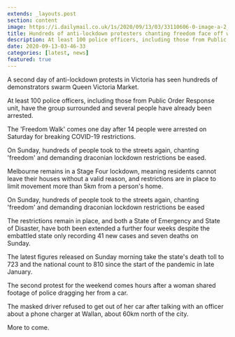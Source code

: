 ```yaml
---
extends: _layouts.post
section: content
image: https://i.dailymail.co.uk/1s/2020/09/13/03/33110606-0-image-a-2_1599964766788.jpg 
title: Hundreds of anti-lockdown protesters chanting freedom face off with police in Victoria 
description: At least 100 police officers, including those from Public Order Response unit, have the group surrounded and several people have already been arrested. 
date: 2020-09-13-03-46-33 
categories: [latest, news] 
featured: true 
--- 
```

A second day of anti-lockdown protests in Victoria has seen hundreds of demonstrators swarm Queen Victoria Market.

At least 100 police officers, including those from Public Order Response unit, have the group surrounded and several people have already been arrested.

The 'Freedom Walk' comes one day after 14 people were arrested on Saturday for breaking COVID-19 restrictions.

On Sunday, hundreds of people took to the streets again, chanting 'freedom' and demanding draconian lockdown restrictions be eased.  

Melbourne remains in a Stage Four lockdown, meaning residents cannot leave their houses without a valid reason, and restrictions are in place to limit movement more than 5km from a person's home.

On Sunday, hundreds of people took to the streets again, chanting 'freedom' and demanding draconian lockdown restrictions be eased

The restrictions remain in place, and both a State of Emergency and State of Disaster, have both been extended a further four weeks despite the embattled state only recording 41 new cases and seven deaths on Sunday.   

The latest figures released on Sunday morning take the state's death toll to 723 and the national count to 810 since the start of the pandemic in late January.

The second protest for the weekend comes hours after a woman shared footage of police dragging her from a car.

The masked driver refused to get out of her car after talking with an officer about a phone charger at Wallan, about 60km north of the city.

More to come. 



